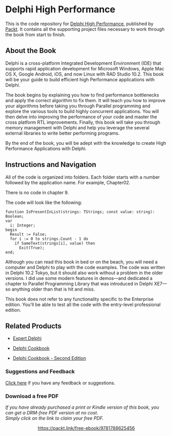 # Delphi High Performance
This is the code repository for [Delphi High Performance](https://www.packtpub.com/application-development/delphi-high-performance?utm_source=github&utm_medium=repository&utm_campaign=9781788625456), published by [Packt](https://www.packtpub.com/?utm_source=github). It contains all the supporting project files necessary to work through the book from start to finish.
## About the Book
Delphi is a cross-platform Integrated Development Environment (IDE) that supports rapid application development for Microsoft Windows, Apple Mac OS X, Google Android, iOS, and now Linux with RAD Studio 10.2. This book will be your guide to build efficient high Performance applications with Delphi.

The book begins by explaining you how to find performance bottlenecks and apply the correct algorithm to fix them. It will teach you how to improve your algorithms before taking you through Parallel programming and explore the various tools to build highly concurrent applications. You will then delve into improving the performance of your code and master the cross platform RTL improvements. Finally, this book will take you through memory management with Delphi and help you leverage the several external libraries to write better performing programs.

By the end of the book, you will be adept with the knowledge to create High Performance Applications with Delphi.

## Instructions and Navigation
All of the code is organized into folders. Each folder starts with a number followed by the application name. For example, Chapter02.

There is no code in chapter 9.

The code will look like the following:
```
function IsPresentInList(strings: TStrings; const value: string): Boolean;
var
  i: Integer;
begin
  Result := False;
  for i := 0 to strings.Count - 1 do 
    if SameText(strings[i], value) then 
      Exit(True);
end;
```

Although you can read this book in bed or on the beach, you will need a computer and Delphi to play with the code examples. The code was written in Delphi 10.2 Tokyo, but it should also work without a problem in the older versions. I did use some modern features in demos—and dedicated a chapter to Parallel Programming Library that was introduced in Delphi XE7—so anything older than that is hit and miss.

This book does not refer to any functionality specific to the Enterprise edition. You'll be able to test all the code with the entry-level professional edition.

## Related Products
* [Expert Delphi](https://www.packtpub.com/application-development/expert-delphi?utm_source=github&utm_medium=repository&utm_campaign=9781786460165)

* [Delphi Cookbook](https://www.packtpub.com/application-development/delphi-cookbook?utm_source=github&utm_medium=repository&utm_campaign=9781783559589)

* [Delphi Cookbook - Second Edition](https://www.packtpub.com/application-development/delphi-cookbook-second-edition?utm_source=github&utm_medium=repository&utm_campaign=9781785287428)

### Suggestions and Feedback
[Click here](https://docs.google.com/forms/d/e/1FAIpQLSe5qwunkGf6PUvzPirPDtuy1Du5Rlzew23UBp2S-P3wB-GcwQ/viewform) if you have any feedback or suggestions.
### Download a free PDF

 <i>If you have already purchased a print or Kindle version of this book, you can get a DRM-free PDF version at no cost.<br>Simply click on the link to claim your free PDF.</i>
<p align="center"> <a href="https://packt.link/free-ebook/9781788625456">https://packt.link/free-ebook/9781788625456 </a> </p>